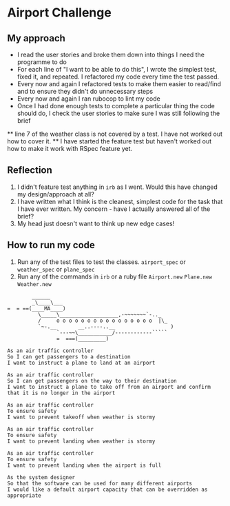 Airport Challenge
=================

My approach
---------

* I read the user stories and broke them down into things I need the programme to do
* For each line of "I want to be able to do this", I wrote the simplest test, fixed it, and repeated. I refactored my code every time the test passed.
* Every now and again I refactored tests to make them easier to read/find and to ensure they didn't do unnecessary steps
* Every now and again I ran rubocop to lint my code
* Once I had done enough tests to complete a particular thing the code should do, I check the user stories to make sure I was still following the brief

** line 7 of the weather class is not covered by a test. I have not worked out how to cover it.
** I have started the feature test but haven't worked out how to make it work with RSpec feature yet.

Reflection
-------

1. I didn't feature test anything in ```irb``` as I went. Would this have changed my design/approach at all?
2. I have written what I think is the cleanest, simplest code for the task that I have ever written. My concern - have I actually answered all of the brief?
3. My head just doesn't want to think up new edge cases!

How to run my code
-------

1. Run any of the test files to test the classes. ```airport_spec``` or ```weather_spec``` or ```plane_spec```
2. Run any of the commands in ```irb``` or a ruby file ```Airport.new``` ```Plane.new``` ```Weather.new```

```
        ______
        _\____\___
=  = ==(____MA____)
          \_____\___________________,-~~~~~~~`-.._
          /     o o o o o o o o o o o o o o o o  |\_
          `~-.__       __..----..__                  )
                `---~~\___________/------------`````
                =  ===(_________)

```

```
As an air traffic controller
So I can get passengers to a destination
I want to instruct a plane to land at an airport

As an air traffic controller
So I can get passengers on the way to their destination
I want to instruct a plane to take off from an airport and confirm that it is no longer in the airport

As an air traffic controller
To ensure safety
I want to prevent takeoff when weather is stormy

As an air traffic controller
To ensure safety
I want to prevent landing when weather is stormy

As an air traffic controller
To ensure safety
I want to prevent landing when the airport is full

As the system designer
So that the software can be used for many different airports
I would like a default airport capacity that can be overridden as appropriate
```
